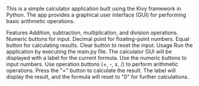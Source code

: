 This is a simple calculator application built using the Kivy framework in Python. The app provides a graphical user interface (GUI) for performing basic arithmetic operations.

Features
Addition, subtraction, multiplication, and division operations.
Numeric buttons for input.
Decimal point for floating-point numbers.
Equal button for calculating results.
Clear button to reset the input.
Usage
Run the application by executing the main.py file.
The calculator GUI will be displayed with a label for the current formula.
Use the numeric buttons to input numbers.
Use operation buttons (+, -, x, /) to perform arithmetic operations.
Press the "=" button to calculate the result.
The label will display the result, and the formula will reset to "0" for further calculations.
